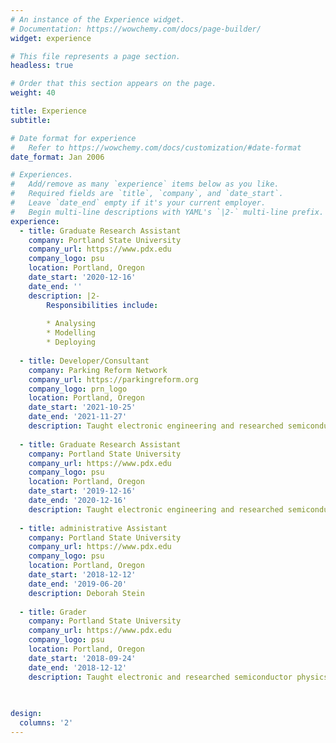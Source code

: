 ```yaml
---
# An instance of the Experience widget.
# Documentation: https://wowchemy.com/docs/page-builder/
widget: experience

# This file represents a page section.
headless: true

# Order that this section appears on the page.
weight: 40

title: Experience
subtitle:

# Date format for experience
#   Refer to https://wowchemy.com/docs/customization/#date-format
date_format: Jan 2006

# Experiences.
#   Add/remove as many `experience` items below as you like.
#   Required fields are `title`, `company`, and `date_start`.
#   Leave `date_end` empty if it's your current employer.
#   Begin multi-line descriptions with YAML's `|2-` multi-line prefix.
experience:
  - title: Graduate Research Assistant
    company: Portland State University
    company_url: https://www.pdx.edu
    company_logo: psu
    location: Portland, Oregon
    date_start: '2020-12-16'
    date_end: ''
    description: |2-
        Responsibilities include:
        
        * Analysing
        * Modelling
        * Deploying
        
  - title: Developer/Consultant
    company: Parking Reform Network
    company_url: https://parkingreform.org
    company_logo: prn_logo
    location: Portland, Oregon
    date_start: '2021-10-25'
    date_end: '2021-11-27'
    description: Taught electronic engineering and researched semiconductor physics.
    
  - title: Graduate Research Assistant
    company: Portland State University
    company_url: https://www.pdx.edu
    company_logo: psu
    location: Portland, Oregon
    date_start: '2019-12-16'
    date_end: '2020-12-16'
    description: Taught electronic engineering and researched semiconductor physics.
    
  - title: administrative Assistant
    company: Portland State University
    company_url: https://www.pdx.edu
    company_logo: psu
    location: Portland, Oregon
    date_start: '2018-12-12'
    date_end: '2019-06-20'
    description: Deborah Stein
    
  - title: Grader
    company: Portland State University
    company_url: https://www.pdx.edu
    company_logo: psu
    location: Portland, Oregon
    date_start: '2018-09-24'
    date_end: '2018-12-12'
    description: Taught electronic and researched semiconductor physics.
    
 

design:
  columns: '2'
---
```

